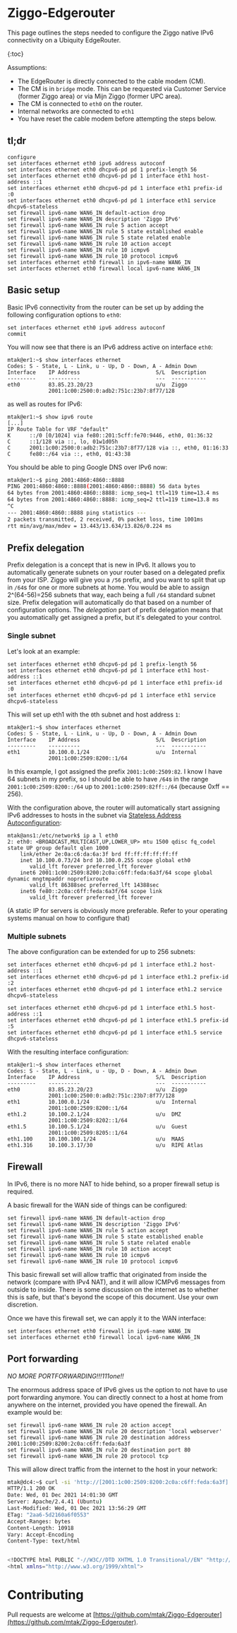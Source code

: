 # Ziggo-Edgerouter

This page outlines the steps needed to configure the Ziggo native IPv6
connectivity on a Ubiquity EdgeRouter. 

{:toc}

Assumptions:

- The EdgeRouter is directly connected to the cable modem (CM).
- The CM is in `bridge` mode. This can be requested via Customer Service
  (former Ziggo area) or via Mijn Ziggo (former UPC area).
- The CM is connected to `eth0` on the router.
- Internal networks are connected to `eth1`
- You have reset the cable modem before attempting the steps below.

## tl;dr

```
configure
set interfaces ethernet eth0 ipv6 address autoconf
set interfaces ethernet eth0 dhcpv6-pd pd 1 prefix-length 56
set interfaces ethernet eth0 dhcpv6-pd pd 1 interface eth1 host-address ::1
set interfaces ethernet eth0 dhcpv6-pd pd 1 interface eth1 prefix-id :0
set interfaces ethernet eth0 dhcpv6-pd pd 1 interface eth1 service dhcpv6-stateless
set firewall ipv6-name WAN6_IN default-action drop
set firewall ipv6-name WAN6_IN description 'Ziggo IPv6'
set firewall ipv6-name WAN6_IN rule 5 action accept
set firewall ipv6-name WAN6_IN rule 5 state established enable
set firewall ipv6-name WAN6_IN rule 5 state related enable
set firewall ipv6-name WAN6_IN rule 10 action accept
set firewall ipv6-name WAN6_IN rule 10 icmpv6
set firewall ipv6-name WAN6_IN rule 10 protocol icmpv6
set interfaces ethernet eth0 firewall in ipv6-name WAN6_IN
set interfaces ethernet eth0 firewall local ipv6-name WAN6_IN
```

## Basic setup

Basic IPv6 connectivity from the router can be set up by adding the following
configuration options to `eth0`:

```
set interfaces ethernet eth0 ipv6 address autoconf
commit
```

You will now see that there is an IPv6 address active on interface `eth0`:

```
mtak@er1:~$ show interfaces ethernet     
Codes: S - State, L - Link, u - Up, D - Down, A - Admin Down
Interface    IP Address                        S/L  Description                 
---------    ----------                        ---  -----------                 
eth0         83.85.23.20/23                    u/u  Ziggo                       
             2001:1c00:2500:0:adb2:751c:23b7:8f77/128
```

as well as routes for IPv6:

```
mtak@er1:~$ show ipv6 route
[...]
IP Route Table for VRF "default"
K      ::/0 [0/1024] via fe80::201:5cff:fe70:9446, eth0, 01:36:32
C      ::1/128 via ::, lo, 01w1d05h
C      2001:1c00:2500:0:adb2:751c:23b7:8f77/128 via ::, eth0, 01:16:33
C      fe80::/64 via ::, eth0, 01:43:38
```

You should be able to ping Google DNS over IPv6 now:

```bash
mtak@er1:~$ ping 2001:4860:4860::8888
PING 2001:4860:4860::8888(2001:4860:4860::8888) 56 data bytes
64 bytes from 2001:4860:4860::8888: icmp_seq=1 ttl=119 time=13.4 ms
64 bytes from 2001:4860:4860::8888: icmp_seq=2 ttl=119 time=13.8 ms
^C
--- 2001:4860:4860::8888 ping statistics ---
2 packets transmitted, 2 received, 0% packet loss, time 1001ms
rtt min/avg/max/mdev = 13.443/13.634/13.826/0.224 ms
```

## Prefix delegation

Prefix delegation is a concept that is new in IPv6. It allows you to
automatically generate subnets on your router based on a delegated prefix from
your ISP. Ziggo will give you a `/56` prefix, and you want to split that up
in `/64`s for one or more subnets at home. You would be able to assign
2^(64-56)=256 subnets that way, each being a full `/64` standard subnet size.
Prefix delegation will automatically do that based on a number of configuration
options. The _delegation_ part of prefix delegation means that you automatically
get assigned a prefix, but it's delegated to your control.

### Single subnet

Let's look at an example:

```
set interfaces ethernet eth0 dhcpv6-pd pd 1 prefix-length 56
set interfaces ethernet eth0 dhcpv6-pd pd 1 interface eth1 host-address ::1
set interfaces ethernet eth0 dhcpv6-pd pd 1 interface eth1 prefix-id :0
set interfaces ethernet eth0 dhcpv6-pd pd 1 interface eth1 service dhcpv6-stateless
```

This will set up eth1 with the `0`th subnet and host address `1`:

```
mtak@er1:~$ show interfaces ethernet
Codes: S - State, L - Link, u - Up, D - Down, A - Admin Down
Interface    IP Address                        S/L  Description                 
---------    ----------                        ---  -----------                 
eth1         10.100.0.1/24                     u/u  Internal                    
             2001:1c00:2509:8200::1/64        
```

In this example, I got assigned the prefix `2001:1c00:2509:82`. I know I have 64
subnets in my prefix, so I should be able to have `/64`s in the range
`2001:1c00:2509:8200::/64` up to `2001:1c00:2509:82ff::/64` (because 0xff == 256).

With the configuration above, the router will automatically start assigning IPv6
addresses to hosts in the subnet via [Stateless Address
Autoconfiguration](https://en.wikipedia.org/wiki/IPv6_address#Stateless_address_autoconfiguration):

```
mtak@ans1:/etc/network$ ip a l eth0
2: eth0: <BROADCAST,MULTICAST,UP,LOWER_UP> mtu 1500 qdisc fq_codel state UP group default qlen 1000
    link/ether 2e:0a:c6:da:6a:3f brd ff:ff:ff:ff:ff:ff
    inet 10.100.0.73/24 brd 10.100.0.255 scope global eth0
       valid_lft forever preferred_lft forever
    inet6 2001:1c00:2509:8200:2c0a:c6ff:feda:6a3f/64 scope global dynamic mngtmpaddr noprefixroute 
       valid_lft 86388sec preferred_lft 14388sec
    inet6 fe80::2c0a:c6ff:feda:6a3f/64 scope link 
       valid_lft forever preferred_lft forever
```

(A static IP for servers is obviously more preferable. Refer to your operating
systems manual on how to configure that)

### Multiple subnets

The above configuration can be extended for up to 256 subnets:

```
set interfaces ethernet eth0 dhcpv6-pd pd 1 interface eth1.2 host-address ::1
set interfaces ethernet eth0 dhcpv6-pd pd 1 interface eth1.2 prefix-id :2
set interfaces ethernet eth0 dhcpv6-pd pd 1 interface eth1.2 service dhcpv6-stateless

set interfaces ethernet eth0 dhcpv6-pd pd 1 interface eth1.5 host-address ::1
set interfaces ethernet eth0 dhcpv6-pd pd 1 interface eth1.5 prefix-id :5
set interfaces ethernet eth0 dhcpv6-pd pd 1 interface eth1.5 service dhcpv6-stateless
```

With the resulting interface configuration:

```
mtak@er1:~$ show interfaces ethernet
Codes: S - State, L - Link, u - Up, D - Down, A - Admin Down
Interface    IP Address                        S/L  Description                 
---------    ----------                        ---  -----------                 
eth0         83.85.23.20/23                    u/u  Ziggo                       
             2001:1c00:2500:0:adb2:751c:23b7:8f77/128
eth1         10.100.0.1/24                     u/u  Internal                    
             2001:1c00:2509:8200::1/64        
eth1.2       10.100.2.1/24                     u/u  DMZ                         
             2001:1c00:2509:8202::1/64        
eth1.5       10.100.5.1/24                     u/u  Guest                       
             2001:1c00:2509:8205::1/64        
eth1.100     10.100.100.1/24                   u/u  MAAS                        
eth1.316     10.100.3.17/30                    u/u  RIPE Atlas                  
```

## Firewall

In IPv6, there is no more NAT to hide behind, so a proper firewall setup is
required. 

A basic firewall for the WAN side of things can be configured:

```
set firewall ipv6-name WAN6_IN default-action drop
set firewall ipv6-name WAN6_IN description 'Ziggo IPv6'
set firewall ipv6-name WAN6_IN rule 5 action accept
set firewall ipv6-name WAN6_IN rule 5 state established enable
set firewall ipv6-name WAN6_IN rule 5 state related enable
set firewall ipv6-name WAN6_IN rule 10 action accept
set firewall ipv6-name WAN6_IN rule 10 icmpv6
set firewall ipv6-name WAN6_IN rule 10 protocol icmpv6
```

This basic firewall set will allow traffic that originated from inside the
network (compare with IPv4 NAT), and it will allow ICMPv6 messages from outside
to inside. There is some discussion on the internet as to whether this is safe,
but that's beyond the scope of this document. Use your own discretion.

Once we have this firewall set, we can apply it to the WAN interface:

```
set interfaces ethernet eth0 firewall in ipv6-name WAN6_IN
set interfaces ethernet eth0 firewall local ipv6-name WAN6_IN
```

## Port forwarding

*NO MORE PORTFORWARDING!!!111one!!*

The enormous address space of IPv6 gives us the option to not have to use port
forwarding anymore. You can directly connect to a host at home from anywhere on
the internet, provided you have opened the firewall. An example would be:

```
set firewall ipv6-name WAN6_IN rule 20 action accept
set firewall ipv6-name WAN6_IN rule 20 description 'local webserver'
set firewall ipv6-name WAN6_IN rule 20 destination address 2001:1c00:2509:8200:2c0a:c6ff:feda:6a3f
set firewall ipv6-name WAN6_IN rule 20 destination port 80
set firewall ipv6-name WAN6_IN rule 20 protocol tcp
```

This will allow direct traffic from the internet to the host in your network:

```bash
mtak@dc4:~$ curl -si 'http://[2001:1c00:2509:8200:2c0a:c6ff:feda:6a3f]' | head -20
HTTP/1.1 200 OK
Date: Wed, 01 Dec 2021 14:01:30 GMT
Server: Apache/2.4.41 (Ubuntu)
Last-Modified: Wed, 01 Dec 2021 13:56:29 GMT
ETag: "2aa6-5d2160a6f0553"
Accept-Ranges: bytes
Content-Length: 10918
Vary: Accept-Encoding
Content-Type: text/html


<!DOCTYPE html PUBLIC "-//W3C//DTD XHTML 1.0 Transitional//EN" "http://www.w3.org/TR/xhtml1/DTD/xhtml1-transitional.dtd">
<html xmlns="http://www.w3.org/1999/xhtml">
```

# Contributing

Pull requests are welcome at
[https://github.com/mtak/Ziggo-Edgerouter](https://github.com/mtak/Ziggo-Edgerouter).
